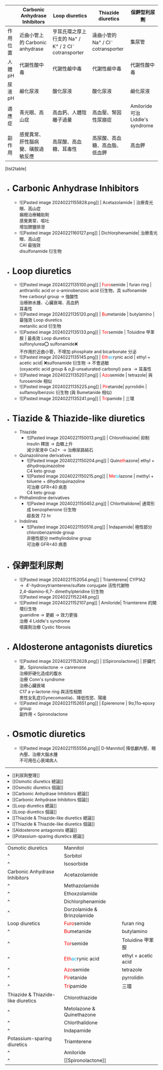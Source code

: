 |          | Carbonic Anhydrase Inhibitors      | Loop diuretics                                                                      | Thiazide diuretics                                       | 保鉀型利尿劑                     |
| -------- | ---------------------------------- | ----------------------------------------------------------------------------------- | -------------------------------------------------------- | -------------------------------- |
| 作用位置 | 近曲小管上的 Carbonic anhydrase    | 亨耳氏環之厚上行支的 Na<sup>+</sup> / K<sup>+</sup> / 2 CI<sup>-</sup> cotransporter | 遠曲小管的 Na<sup>+</sup> / CI<sup>-</sup> cotransporter | 集尿管                           |
| 人體 pH   | 代謝性酸中毒                       | 代謝性鹼中毒                                                                        | 代謝性鹼中毒                                             | 代謝性酸中毒                     |
| 尿液 pH   | 鹼化尿液                           | 酸化尿液                                                                            | 酸化尿液                                                 | 鹼化尿液                         |
| 適應症   | 青光眼、高山症                     | 高血鈣、人體陰離子過量                                                              | 高血壓、腎因性尿崩症                                     | Amiloride 可治 Liddle's syndrome |
| 副作用   | 感覺異常、肝性腦病變、磺胺過敏反應 | 高尿酸、高血糖、耳毒性                                                              | 高尿酸、高血糖、高血脂、低血鉀                                   | 高血鉀                           |

[list2table]
- # Carbonic Anhydrase Inhibitors
	-  ![[Pasted image 20240221155828.png]] | Acetazolamide | 治療青光眼、高山症<br/>癲癇治療輔助劑<br/>感覺異常、嘔吐<br/>增加鋰鹽排泄
	- ![[Pasted image 20240221160127.png]] | Dichlorphenamide| 治療青光眼、高山症<br/>CAI 最強效<br/>disulfonamide 衍生物
- # Loop diuretics
	- ![[Pasted image 20240221135100.png]] | <span style="color:#ff0000">Furo</span>semide | furan ring   | anthranilic acid or o-aminobenzoic acid 衍生物，具 sulfonamide    <br/>free carboxyl group $\rightarrow$ 強酸性<br/>治療肺水腫、心臟衰竭、高血鈣<br/>耳毒性
	- ![[Pasted image 20240221135120.png]] | <span style="color:#ff0000">Bu</span>metanide | butylamino        | 最強效 Loop diuretics<br/>metanilic acid 衍生物
	- ![[Pasted image 20240221135133.png]] | <span style="color:#ff0000">Tor</span>semide | Toluidine 甲苯胺  | 最長效 Loop diuretics<br/>sulfonylurea⭕ sulfonamide❌<br/>不作用於近曲小管，不增加 phosphate and bicarbonate 分泌
	- ![[Pasted image 20240221135145.png]] | <span style="color:#ff0000">Eth</span><span style="color:#00b0f0">ac</span>rynic acid | ethyl + acetic acid| ❌sulfonamide 衍生物 $\rightarrow$ 不會過敏<br/> (oxyacetic acid group & α,β-unsaturated carbonyl) para  $\rightarrow$ 耳毒性
	- ![[Pasted image 20240221135207.png]] | <span style="color:#ff0000">Azo</span>semide | tetrazole| 與 furosemide 相似
	- ![[Pasted image 20240221135225.png]] | <span style="color:#ff0000">Pir</span>etanide| pyrrolidin         | sulfamoylbenzoic 衍生物 (與 Bumetanide 相似)
	-  ![[Pasted image 20240221135241.png]] | <span style="color:#ff0000">Tri</span>pamide | 三環
- # Tiazide & Thiazide-like diuretics
	- Thiazide 
		- ![[Pasted image 20240221150013.png]] | Chlorothiazide| 抑制 insulin 釋放 $\rightarrow$ 血糖上升<br/>減少尿液中 Ca2+  $\rightarrow$ 治療尿路結石
	- Quinazolinone derivatives
		- ![[Pasted image 20240221150204.png]] | Quin<span style="color:#ff0000">eth</span>azone| ethyl + dihydroquinazoline <br/>C4 keto group
		- ![[Pasted image 20240221150215.png]] | <span style="color:#ff0000">Me</span><span style="color:#00b0f0">to</span>lazone | methyl + toluene + dihydroquinazoline<br/>可治療 GFR<40 病患<br/>C4 keto group
	- Phthalimidine derivatives
		- ![[Pasted image 20240221150452.png]] | Chlorthalidone| 通常形成 benzophenone 衍生物<br/>超長效 72 hr
	- Indolines
		-  ![[Pasted image 20240221150516.png]] | Indapamide| 極性部分 chlorobenzamide group<br/>非極性部分 methylindoline group<br/>可治療 GFR<40 病患
- # 保鉀型利尿劑
	- ![[Pasted image 20240221152054.png]] | Triamterene| CYP1A2 $\rightarrow$  4′-hydroxytriamterene/sulfate conjugate 活性代謝物<br/>2,4-diamino-6,7- dimethylpteridine 衍生物<br/>![[Pasted image 20240221152248.png]]
	- ![[Pasted image 20240221152107.png]] | Amiloride| Triamterene 的開環衍生物<br/>guanidine $\rightarrow$ 更鹼 $\rightarrow$ 效力更強<br/>治療 4 Liddle's syndrome<br/>噴霧劑治療 Cystic fibrosis
- # Aldosterone antagonists diuretics 
	- ![[Pasted image 20240221152628.png]] |  [[Spironolactone]] | 肝臟代謝，Spironolactone $\rightarrow$ canrenone<br/>治療肝硬化造成的腹水<br/>治療 Conn's syndrome<br/>治療心臟衰竭<br/>C17 a γ-lactone ring 與活性相關<br/>男性女乳症(Gynecomastia)、降低性慾、陽痿
	- ![[Pasted image 20240221152651.png]] | Epierenone | 9α,11α-epoxy group<br/>副作用 < Spironolactone
- # Osmotic diuretics
	- ![[Pasted image 20240221155556.png]]| D-Mannitol| 降低顱內壓、眼內壓、治療大腦水腫<br/>不可用在心衰竭病人

---

- [[利尿劑整理]]
- [[Osmotic diuretics 總論]]
- [[Osmotic diuretics 個論]]
- [[Carbonic Anhydrase Inhibitors 總論]]
- [[Carbonic Anhydrase Inhibitors 個論]]
- [[Loop diuretics 總論]]
- [[Loop diuretics 個論]]
- [[Thiazide & Thiazide-like diuretics 總論]]
- [[Thiazide & Thiazide-like diuretics 個論]]
- [[Aldosterone antagonists 總論]]
- [[Potassium-sparing diuretics 總論]]

|                                    |                                                                                       |                     |
| ---------------------------------- | ------------------------------------------------------------------------------------- | ------------------- |
| Osmotic diuretics                  | Mannitol                                                                              |                     |
| ^                                  | Sorbitol                                                                              |                     |
| ^                                  | Isosorbide                                                                            |                     |
| Carbonic Anhydrase Inhibitors      | Acetazolamide                                                                         |                     |
| ^                                  | Methazolamide                                                                         |                     |
| ^                                  | Ethoxzolamide                                                                         |                     |
| ^                                  | Dichlorphenamide                                                                      |                     |
| ^                                  | Dorzolamide & Brinzolamide                                                            |                     |
| Loop diuretics                     | <span style="color:#ff0000">Furo</span>semide                                         | furan ring          |
| ^                                  | <span style="color:#ff0000">Bu</span>metanide                                         | butylamino          |
| ^                                  | <span style="color:#ff0000">Tor</span>semide                                          | Toluidine 甲苯胺    |
| ^                                  | <span style="color:#ff0000">Eth</span><span style="color:#00b0f0">ac</span>rynic acid | ethyl + acetic acid |
| ^                                  | <span style="color:#ff0000">Azo</span>semide                                          | tetrazole           |
| ^                                  | <span style="color:#ff0000">Pir</span>etanide                                         | pyrrolidin          |
| ^                                  | <span style="color:#ff0000">Tri</span>pamide                                          | 三環                |
| Thiazide & Thiazide-like diuretics | Chlorothiazide                                                                        |                     |
| ^                                  | Metolazone & Quinethazone                                                             |                     |
| ^                                  | Chlorthalidone                                                                        |                     |
| ^                                  | Indapamide                                                                            |                     |
| Potassium-sparing diuretics        | Triamterene                                                                           |                     |
| ^                                  | Amiloride                                                                             |                     |
| ^                                   |  [[Spironolactone]]                                                                                      |                     |
